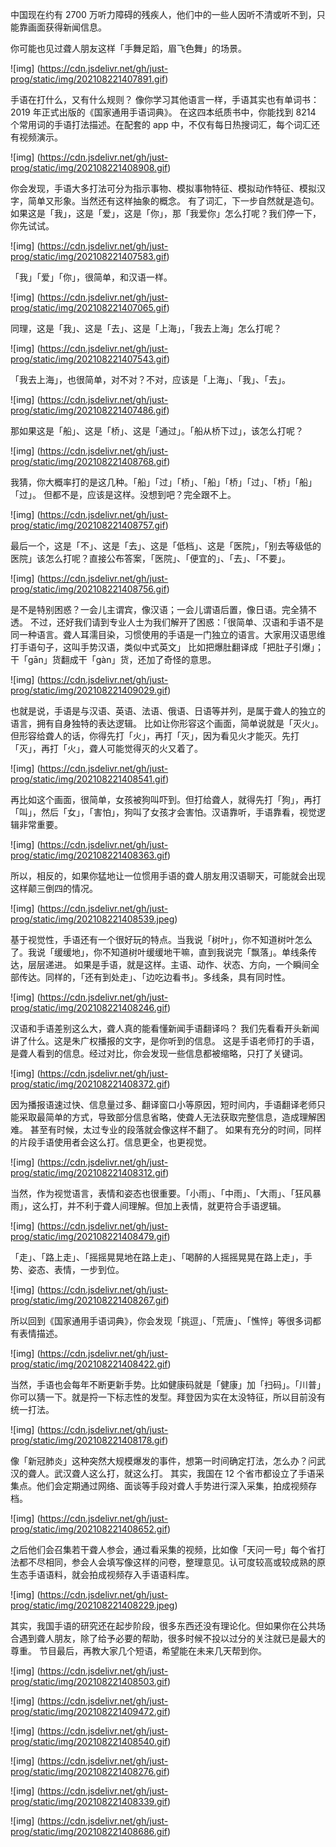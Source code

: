 中国现在约有 2700 万听力障碍的残疾人，他们中的一些人因听不清或听不到，只能靠画面获得新闻信息。

你可能也见过聋人朋友这样「手舞足蹈，眉飞色舞」的场景。

![img]
(https://cdn.jsdelivr.net/gh/just-prog/static/img/202108221407891.gif)

手语在打什么，又有什么规则？
像你学习其他语言一样，手语其实也有单词书：2019 年正式出版的《国家通用手语词典》。
在这四本纸质书中，你能找到 8214 个常用词的手语打法描述。在配套的 app 中，不仅有每日热搜词汇，每个词汇还有视频演示。

![img]
(https://cdn.jsdelivr.net/gh/just-prog/static/img/202108221408908.gif)

你会发现，手语大多打法可分为指示事物、模拟事物特征、模拟动作特征、模拟汉字，简单又形象。当然还有这样抽象的概念。
有了词汇，下一步自然就是造句。如果这是「我」，这是「爱」，这是「你」，那「我爱你」怎么打呢？我们停一下，你先试试。

![img]
(https://cdn.jsdelivr.net/gh/just-prog/static/img/202108221407583.gif)

「我」「爱」「你」，很简单，和汉语一样。

![img]
(https://cdn.jsdelivr.net/gh/just-prog/static/img/202108221407065.gif)

同理，这是「我」、这是「去」、这是「上海」，「我去上海」怎么打呢？

![img]
(https://cdn.jsdelivr.net/gh/just-prog/static/img/202108221407543.gif)

「我去上海」，也很简单，对不对？不对，应该是「上海」、「我」、「去」。

![img]
(https://cdn.jsdelivr.net/gh/just-prog/static/img/202108221407486.gif)

那如果这是「船」、这是「桥」、这是「通过」。「船从桥下过」，该怎么打呢？

![img]
(https://cdn.jsdelivr.net/gh/just-prog/static/img/202108221408768.gif)

我猜，你大概率打的是这几种。「船」「过」「桥」、「船」「桥」「过」、「桥」「船」「过」。
但都不是，应该是这样。没想到吧？完全跟不上。

![img]
(https://cdn.jsdelivr.net/gh/just-prog/static/img/202108221408757.gif)

最后一个，这是「不」、这是「去」、这是「低档」、这是「医院」，「别去等级低的医院」该怎么打呢？直接公布答案，「医院」、「便宜的」、「去」、「不要」。


![img]
(https://cdn.jsdelivr.net/gh/just-prog/static/img/202108221408756.gif)

是不是特别困惑？一会儿主谓宾，像汉语；一会儿谓语后置，像日语。完全猜不透。
不过，还好我们请到专业人士为我们解开了困惑：「很简单、汉语和手语不是同一种语言。聋人耳濡目染，习惯使用的手语是一门独立的语言。大家用汉语思维打手语句子，这叫手势汉语，类似中式英文」
比如把爆肚翻译成「把肚子引爆」；干「gān」货翻成干「gàn」货，还加了奇怪的意思。

![img]
(https://cdn.jsdelivr.net/gh/just-prog/static/img/202108221409029.gif)

也就是说，手语是与汉语、英语、法语、俄语、日语等并列，是属于聋人的独立的语言，拥有自身独特的表达逻辑。
比如让你形容这个画面，简单说就是「灭火」。但形容给聋人的话，你得先打「火」，再打「灭」，因为看见火才能灭。先打「灭」，再打「火」，聋人可能觉得灭的火又着了。

![img]
(https://cdn.jsdelivr.net/gh/just-prog/static/img/202108221408541.gif)

再比如这个画面，很简单，女孩被狗叫吓到。但打给聋人，就得先打「狗」，再打「叫」，然后「女」，「害怕」，狗叫了女孩才会害怕。汉语靠听，手语靠看，视觉逻辑非常重要。

![img]
(https://cdn.jsdelivr.net/gh/just-prog/static/img/202108221408363.gif)

所以，相反的，如果你猛地让一位惯用手语的聋人朋友用汉语聊天，可能就会出现这样颠三倒四的情况。

![img]
(https://cdn.jsdelivr.net/gh/just-prog/static/img/202108221408539.jpeg)

基于视觉性，手语还有一个很好玩的特点。当我说「树叶」，你不知道树叶怎么了。我说「缓缓地」，你不知道树叶缓缓地干嘛，直到我说完「飘落」。单线条传达，层层递进。
如果是手语，就是这样。主语、动作、状态、方向，一个瞬间全部传达。同样的，「还有到处走」、「边吃边看书」。多线条，具有同时性。

![img]
(https://cdn.jsdelivr.net/gh/just-prog/static/img/202108221408246.gif)

汉语和手语差别这么大，聋人真的能看懂新闻手语翻译吗？
我们先看看开头新闻讲了什么。这是朱广权播报的文字，是你听到的信息。
这是手语老师打的手语，是聋人看到的信息。经过对比，你会发现一些信息都被缩略，只打了关键词。

![img]
(https://cdn.jsdelivr.net/gh/just-prog/static/img/202108221408372.gif)

因为播报语速过快、信息量过多、翻译窗口小等原因，短时间内，手语翻译老师只能采取最简单的方式，导致部分信息省略，使聋人无法获取完整信息，造成理解困难。
甚至有时候，太过专业的段落就会像这样不翻了。
如果有充分的时间，同样的片段手语使用者会这么打。信息更全，也更视觉。

![img]
(https://cdn.jsdelivr.net/gh/just-prog/static/img/202108221408312.gif)

当然，作为视觉语言，表情和姿态也很重要。「小雨」、「中雨」、「大雨」、「狂风暴雨」，这么打，并不利于聋人间理解。但加上表情，就更符合手语逻辑。

![img]
(https://cdn.jsdelivr.net/gh/just-prog/static/img/202108221408479.gif)

「走」、「路上走」、「摇摇晃晃地在路上走」、「喝醉的人摇摇晃晃在路上走」，手势、姿态、表情，一步到位。

![img]
(https://cdn.jsdelivr.net/gh/just-prog/static/img/202108221408267.gif)

所以回到《国家通用手语词典》，你会发现「挑逗」、「荒唐」、「憔悴」等很多词都有表情描述。

![img]
(https://cdn.jsdelivr.net/gh/just-prog/static/img/202108221408422.gif)

当然，手语也会每年不断更新手势。比如健康码就是「健康」加「扫码」。「川普」你可以猜一下。就是捋一下标志性的发型。拜登因为实在太没特征，所以目前没有统一打法。

![img]
(https://cdn.jsdelivr.net/gh/just-prog/static/img/202108221408178.gif)

像「新冠肺炎」这种突然大规模爆发的事件，想第一时间确定打法，怎么办？问武汉的聋人。武汉聋人这么打，就这么打。
其实，我国在 12 个省市都设立了手语采集点。他们会定期通过网络、面谈等手段对聋人手势进行深入采集，拍成视频存档。

![img]
(https://cdn.jsdelivr.net/gh/just-prog/static/img/202108221408652.gif)

之后他们会召集若干聋人参会，通过看采集的视频，比如像「天问一号」每个省打法都不尽相同，参会人会填写像这样的问卷，整理意见。认可度较高或较成熟的原生态手语语料，就会拍成视频存入手语语料库。

![img]
(https://cdn.jsdelivr.net/gh/just-prog/static/img/202108221408229.jpeg)

其实，我国手语的研究还在起步阶段，很多东西还没有理论化。但如果你在公共场合遇到聋人朋友，除了给予必要的帮助，很多时候不投以过分的关注就已是最大的尊重。
节目最后，再教大家几个短语，希望能在未来几天帮到你。

![img]
(https://cdn.jsdelivr.net/gh/just-prog/static/img/202108221408503.gif)


![img]
(https://cdn.jsdelivr.net/gh/just-prog/static/img/202108221409472.gif)


![img]
(https://cdn.jsdelivr.net/gh/just-prog/static/img/202108221408540.gif)


![img]
(https://cdn.jsdelivr.net/gh/just-prog/static/img/202108221408276.gif)


![img]
(https://cdn.jsdelivr.net/gh/just-prog/static/img/202108221408339.gif)


![img]
(https://cdn.jsdelivr.net/gh/just-prog/static/img/202108221408686.gif)
